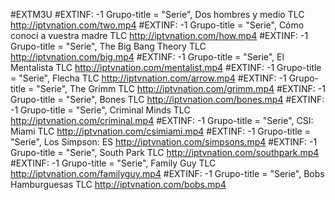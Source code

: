 #EXTM3U
#EXTINF: -1 Grupo-title = "Serie", Dos hombres y medio TLC
http://iptvnation.com/two.mp4
#EXTINF: -1 Grupo-title = "Serie", Cómo conocí a vuestra madre TLC
http://iptvnation.com/how.mp4
#EXTINF: -1 Grupo-title = "Serie", The Big Bang Theory TLC
http://iptvnation.com/big.mp4
#EXTINF: -1 Grupo-title = "Serie", El Mentalista TLC
http://iptvnation.com/mentalist.mp4
#EXTINF: -1 Grupo-title = "Serie", Flecha TLC
http://iptvnation.com/arrow.mp4
#EXTINF: -1 Grupo-title = "Serie", The Grimm TLC
http://iptvnation.com/grimm.mp4
#EXTINF: -1 Grupo-title = "Serie", Bones TLC
http://iptvnation.com/bones.mp4
#EXTINF: -1 Grupo-title = "Serie", Criminal Minds TLC
http://iptvnation.com/criminal.mp4
#EXTINF: -1 Grupo-title = "Serie", CSI: Miami TLC
http://iptvnation.com/csimiami.mp4
#EXTINF: -1 Grupo-title = "Serie", Los Simpson: ES
http://iptvnation.com/simpsons.mp4
#EXTINF: -1 Grupo-title = "Serie", South Park TLC
http://iptvnation.com/southpark.mp4
#EXTINF: -1 Grupo-title = "Serie", Family Guy TLC
http://iptvnation.com/familyguy.mp4
#EXTINF: -1 Grupo-title = "Serie", Bobs Hamburguesas TLC
http://iptvnation.com/bobs.mp4 
